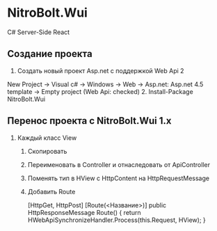 ﻿# NitroBolt.Wui
C# Server-Side React

## Создание проекта
1. Создать новый проект Asp.net с поддержкой Web Api 2
    
  New Project -> Visual c# -> Windows -> Web -> Asp.net:  Asp.net 4.5 template -> Empty project (Web Api: checked)
2. Install-Package NitroBolt.Wui

## Перенос проекта с NitroBolt.Wui 1.x
1. Каждый класс View

   1. Скопировать
   2. Переименовать в Controller и отнаследовать от ApiController
   3. Поменять тип в HView с HttpContent на HttpRequestMessage
   4. Добавить Route

        [HttpGet, HttpPost]
        [Route(<Название>)]
        public HttpResponseMessage Route()
        {
            return HWebApiSynchronizeHandler.Process<MainState>(this.Request, HView);
        }
